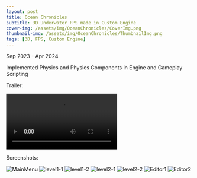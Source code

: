 ```yaml
---
layout: post
title: Ocean Chronicles
subtitle: 3D Underwater FPS made in Custom Engine
cover-img: /assets/img/OceanChronicles/CoverImg.png
thumbnail-img: /assets/img/OceanChronicles/ThumbnailImg.png
tags: [3D, FPS, Custom Engine]
---
```

Sep 2023 - Apr 2024

Implemented Physics and Physics Components in Engine and Gameplay Scripting

Trailer:

![Trailer](https://rushice.github.io/assets/vid/OceanChroniclesTrailer.mp4)

Screenshots:

![MainMenu](https://rushice.github.io/assets/img/OceanChronicles/MainMenu.png)
![level1-1](https://rushice.github.io/assets/img/OceanChronicles/Gameplay1-1.png)
![level1-2](https://rushice.github.io/assets/img/OceanChronicles/Gameplay1-2.png)
![level2-1](https://rushice.github.io/assets/img/OceanChronicles/Gameplay2-1.png)
![level2-2](https://rushice.github.io/assets/img/OceanChronicles/Gameplay2-2.png)
![Editor1](https://rushice.github.io/assets/img/OceanChronicles/Editor1.png)
![Editor2](https://rushice.github.io/assets/img/OceanChronicles/Editor2.png)